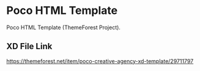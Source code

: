 # Poco HTML Template
Poco HTML Template (ThemeForest Project).

## XD File Link
https://themeforest.net/item/poco-creative-agency-xd-template/29711797
